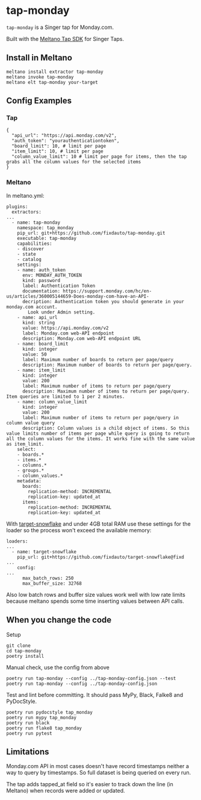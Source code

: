 # tap-monday

`tap-monday` is a Singer tap for Monday.com.

Built with the [Meltano Tap SDK](https://sdk.meltano.com) for Singer Taps.

## Install in Meltano

```
meltano install extractor tap-monday
meltano invoke tap-monday
meltano elt tap-monday your-target
```

## Config Examples

### Tap

```
{
  "api_url": "https://api.monday.com/v2",
  "auth_token": "yourauthenticationtoken",
  "board_limit": 10, # limit per page
  "item_limit": 10, # limit per page
  "column_value_limit": 10 # limit per page for items, then the tap grabs all the column values for the selected items
}
```

### Meltano

In meltano.yml:

```
plugins:
  extractors:
...
  - name: tap-monday
    namespace: tap_monday
    pip_url: git+https://github.com/fixdauto/tap-monday.git
    executable: tap-monday
    capabilities:
    - discover
    - state
    - catalog
    settings:
    - name: auth_token
      env: MONDAY_AUTH_TOKEN
      kind: password
      label: Authentication Token
      documentation: https://support.monday.com/hc/en-us/articles/360005144659-Does-monday-com-have-an-API-
      decription: Authentication token you should generate in your monday.com acccunt.
        Look under Admin setting.
    - name: api_url
      kind: string
      value: https://api.monday.com/v2
      label: Monday.com web-API endpoint
      description: Monday.com web-API endpoint URL
    - name: board_limit
      kind: integer
      value: 50
      label: Maximum number of boards to return per page/query
      description: Maximum number of boards to return per page/query.
    - name: item_limit
      kind: integer
      value: 200
      label: Maximum number of items to return per page/query
      description: Maximum number of items to return per page/query. Item queries are limited to 1 per 2 minutes.
    - name: column_value_limit
      kind: integer
      value: 200
      label: Maximum number of items to return per page/query in column value query
      description: Column values is a child object of items. So this value limits number of items per page while query is going to return all the column values for the items. It works fine with the same value as item_limit.
    select:
    - boards.*
    - items.*
    - columns.*
    - groups.*
    - column_values.*
    metadata:
      boards:
        replication-method: INCREMENTAL
        replication-key: updated_at
      items:
        replication-method: INCREMENTAL
        replication-key: updated_at
```


With [target-snowflake](https://github.com/fixdauto/target-snowflake) and under 4GB total RAM use these settings for the loader so the process won't exceed the available memory:
```
loaders:
...
  - name: target-snowflake
    pip_url: git+https://github.com/fixdauto/target-snowflake@fixd
...
    config:
...
      max_batch_rows: 250
      max_buffer_size: 32768
```
Also low batch rows and buffer size values work well with low rate limits because meltano spends some time inserting values between API calls.


## When you change the code

Setup
```
git clone
cd tap-monday
poetry install
```

Manual check, use the config from above
```
poetry run tap-monday --config ../tap-monday-config.json --test
poetry run tap-monday --config ../tap-monday-config.json
```

Test and lint before committing. It should pass MyPy, Black, Falke8 and PyDocStyle.
```
poetry run pydocstyle tap_monday
poetry run mypy tap_monday
poetry run black
poetry run flake8 tap_monday
poetry run pytest
```

## Limitations

Monday.com API in most cases doesn't have record timestamps neither a way to query by timestamps. So full dataset is being queried on every run.

The tap adds tapped_at field so it's easier to track down the line (in Meltano) when records were added or updated.
